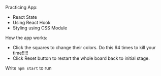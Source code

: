 Practicing App:
  - React State
  - Using React Hook
  - Styling using CSS Module

How the app works:
  - Click the squares to change their colors. Do this 64 times to kill your time!!!!!
  - Click Reset button to restart the whole board back to initial stage.

Write ```npm start``` to run
